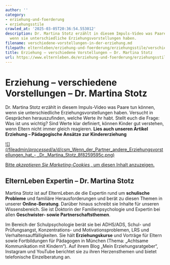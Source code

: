 ```yaml
---
author: ''
category:
- erziehung-und-foerderung
- erziehungsstile
crawled_at: '2025-03-05T20:36:54.553012'
description: Dr. Martina Stotz erzählt in diesem Impuls-Video was Paare tun können,
  wenn sie unterschiedliche Erziehungsvorstellungen haben.
filename: verschiedene-vorstellungen-in-der-erziehung.md
filepath: elternleben/erziehung-und-foerderung/erziehungsstile/verschiedene-vorstellungen-in-der-erziehung.md
title: Erziehung – verschiedene Vorstellungen – Dr. Martina Stotz
url: https://www.elternleben.de/erziehung-und-foerderung/erziehungsstile/verschiedene-vorstellungen-in-der-erziehung/
---
```


#  Erziehung – verschiedene Vorstellungen – Dr. Martina Stotz

Dr. Martina Stotz erzählt in diesem Impuls-Video was Paare tun können, wenn
sie unterschiedliche Erziehungsvorstellungen haben. Versucht in Gesprächen
herauszufinden, welche Werte ihr habt. Stellt euch die Frage: Was ist uns
wichtig? Sind Werte klar definiert, können Kinder gut verstehen, wenn Eltern
nicht immer gleich reagieren. **Lies auch unseren Artikel Erziehung –
Pädagogische Ansätze zur Kindererziehung**

[
![](/fileadmin/_processed_/a/d/csm_Wenn_der_Partner_andere_Erziehungsvorstellungen_hat_-
_Dr._Martina_Stotz_8f8259595c.png) ](javascript:Cookiebot.renew\(\))

[Bitte _akzeptieren Sie Marketing-Cookies_ , um diesen Inhalt
anzuzeigen.](javascript:Cookiebot.renew\(\))

##  ElternLeben Expertin – Dr. Martina Stotz

Martina Stotz ist auf ElternLeben.de die Expertin rund um **schulische
Probleme** und familiäre Herausforderungen und berät zu diesen Themen in
unserer **Online-Beratung**. Darüber hinaus schreibt sie Inhalte für unseren
Wissensbereich. Sie ist Doktorin der Familienpsychologie und Expertin bei
allen **Geschwister- sowie Partnerschaftsthemen**.  
  
Im Bereich der Schulpsychologie berät sie bei ADHS/ADS, Schul- und
Prüfungsangst, Konzentrations- und Motivationsproblemen, LRS und
Verhaltensauffälligkeiten. Sie hält **Erziehungskurse** und Vorträge für
Eltern sowie Fortbildungen für Pädagogen in München (Thema: „Achtsame
Kommunikation mit Kindern“). Auf ihrem Blog „Mein Erziehungsratgeber“,
Instagram und YouTube berichtet sie zu ihren Herzensthemen und bietet
telefonische Einzelberatung an.

